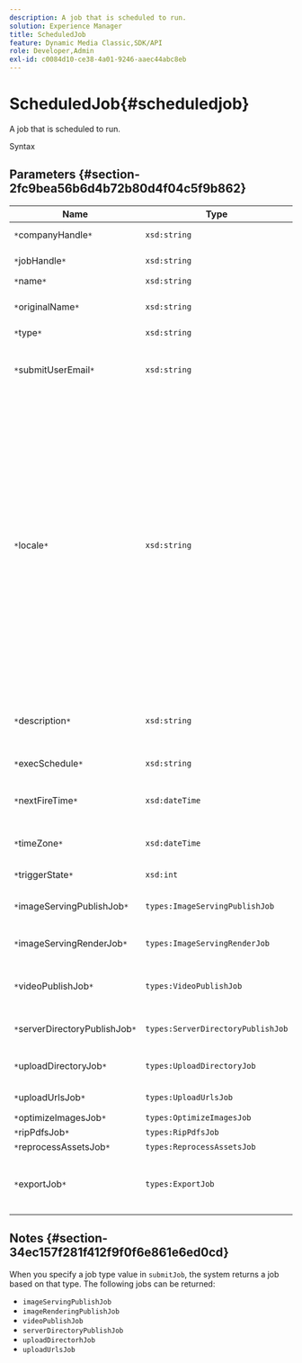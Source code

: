 ```yaml
---
description: A job that is scheduled to run.
solution: Experience Manager
title: ScheduledJob
feature: Dynamic Media Classic,SDK/API
role: Developer,Admin
exl-id: c0084d10-ce38-4a01-9246-aaec44abc8eb
---
```

# ScheduledJob{#scheduledjob}

A job that is scheduled to run.

 Syntax 

## Parameters {#section-2fc9bea56b6d4b72b80d4f04c5f9b862}

|  Name  | Type  | Description  |
|---|---|---|
|  `*`companyHandle`*`  | `xsd:string`  | Company handle.  |
|  `*`jobHandle`*`  | `xsd:string`  | Scheduled job handle.  |
|  `*`name`*`  | `xsd:string`  | Job name.  |
|  `*`originalName`*`  | `xsd:string`  | Original name of the scheduled job.  |
|  `*`type`*`  | `xsd:string`  | Job type.  |
|  `*`submitUserEmail`*`  | `xsd:string`  | The email address of the user who scheduled the job.  |
|  `*`locale`*`  | `xsd:string`  |The locale to be used for job log details and email localization. Locales are specified as `<language_code>[- <country_code>]`, where the language code is a lower-case, two-letter code as specified by ISO-639, and the optional country code is an upper-case, two-letter code as specified by ISO-3166. For example, the locale string for English (United States) would be: `en-US`.  |
|  `*`description`*`  | `xsd:string`  |A description of the job as originally specified in `submitJob`.  |
|  `*`execSchedule`*`  | `xsd:string`  | When the job is scheduled to run.  |
|  `*`nextFireTime`*`  | `xsd:dateTime`  | The date, time, and time zone when the job will be fired.  |
|  `*`timeZone`*`  | `xsd:dateTime`  | The time zone of the scheduled job.  |
|  `*`triggerState`*`  | `xsd:int`  | Choice of job trigger state.  |
|  `*`imageServingPublishJob`*`  | `types:ImageServingPublishJob`  | Job details for an image serving publish job.  |
|  `*`imageServingRenderJob`*`  | `types:ImageServingRenderJob`  | Job details for an image rendering job.  |
|  `*`videoPublishJob`*`  | `types:VideoPublishJob`  |Job details for a video publish job. See [VideoPublishJob](https://experienceleague.adobe.com/docs/dynamic-media-developer-resources/image-production-api/data-types/r-scheduled-job.html).  |
|  `*`serverDirectoryPublishJob`*`  | `types:ServerDirectoryPublishJob`  | Job details for a server directory publish job.  |
|  `*`uploadDirectoryJob`*`  | `types:UploadDirectoryJob`  | Job details for an upload directory job.  |
|  `*`uploadUrlsJob`*`  | `types:UploadUrlsJob`  | Job details for an upload URLs job.  |
|  `*`optimizeImagesJob`*`  | `types:OptimizeImagesJob`  | |
|  `*`ripPdfsJob`*`  | `types:RipPdfsJob`  | |
|  `*`reprocessAssetsJob`*`  | `types:ReprocessAssetsJob`  | |
|  `*`exportJob`*`  | `types:ExportJob`  |Allow authorized export of previously uploaded files. See [Export Job](https://experienceleague.adobe.com/docs/dynamic-media-developer-resources/image-production-api/data-types/r-scheduled-job.html).  |

## Notes {#section-34ec157f281f412f9f0f6e861e6ed0cd}

When you specify a job type value in `submitJob`, the system returns a job based on that type. The following jobs can be returned:

* `imageServingPublishJob` 
* `imageRenderingPublishJob` 
* `videoPublishJob` 
* `serverDirectoryPublishJob` 
* `uploadDirectorhJob` 
* `uploadUrlsJob`
